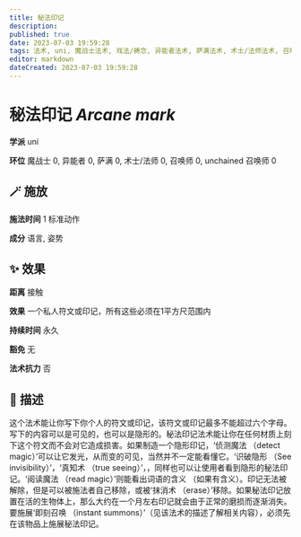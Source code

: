 ```yaml
---
title: 秘法印记
description: 
published: true
date: 2023-07-03 19:59:28
tags: 法术, uni, 魔战士法术, 戏法/祷念, 异能者法术, 萨满法术, 术士/法师法术, 召唤师法术, unchained 召唤师法术
editor: markdown
dateCreated: 2023-07-03 19:59:28
---
```


# **秘法印记** *Arcane mark*

**学派** uni 

**环位** 魔战士 0, 异能者 0, 萨满 0, 术士/法师 0, 召唤师 0, unchained 召唤师 0

## 🪄 施放

**施法时间** 1 标准动作

**成分** 语言, 姿势

## ✨ 效果  

**距离** 接触 

**效果** 一个私人符文或印记，所有这些必须在1平方尺范围内 

**持续时间** 永久 

**豁免** 无

**法术抗力** 否

## 📖 描述

这个法术能让你写下你个人的符文或印记，该符文或印记最多不能超过六个字母。写下的内容可以是可见的，也可以是隐形的。秘法印记法术能让你在任何材质上刻下这个符文而不会对它造成损害。如果制造一个隐形印记，‘侦测魔法 （detect magic）’可以让它发光，从而变的可见，当然并不一定能看懂它。‘识破隐形 （See invisibility）’，‘真知术 （true seeing）’，，同样也可以让使用者看到隐形的秘法印记。‘阅读魔法 （read magic）’则能看出词语的含义 （如果有含义）。印记无法被解除，但是可以被施法者自己移除，或被‘抹消术 （erase）’移除。如果秘法印记放置在活的生物体上，那么大约在一个月左右印记就会由于正常的磨损而逐渐消失。要施展‘即刻召唤 （instant summons）’（见该法术的描述了解相关内容），必须先在该物品上施展秘法印记。
    